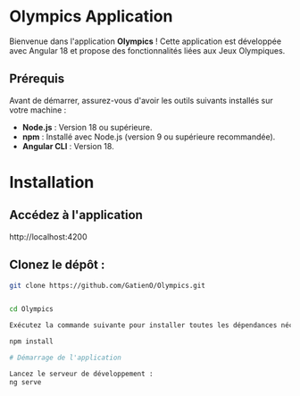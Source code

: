 

# Olympics Application

Bienvenue dans l'application **Olympics** ! Cette application est développée avec Angular 18 et propose des fonctionnalités liées aux Jeux Olympiques.

## Prérequis

Avant de démarrer, assurez-vous d'avoir les outils suivants installés sur votre machine :

- **Node.js** : Version 18 ou supérieure.
- **npm** : Installé avec Node.js (version 9 ou supérieure recommandée).
- **Angular CLI** : Version 18. 


# Installation

## Accédez à l'application

http://localhost:4200

## Clonez le dépôt :

```bash
git clone https://github.com/GatienO/Olympics.git


cd Olympics

Exécutez la commande suivante pour installer toutes les dépendances nécessaires :

npm install

# Démarrage de l'application

Lancez le serveur de développement :
ng serve

